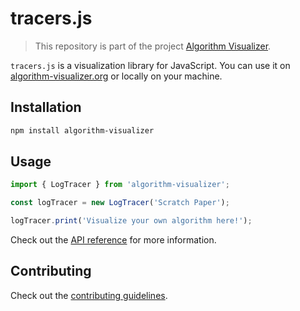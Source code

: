 # tracers.js

> This repository is part of the project [Algorithm Visualizer](https://github.com/algorithm-visualizer).

`tracers.js` is a visualization library for JavaScript.
You can use it on [algorithm-visualizer.org](https://algorithm-visualizer.org/) or locally on your machine.

## Installation

```bash
npm install algorithm-visualizer
```

## Usage

```js
import { LogTracer } from 'algorithm-visualizer';

const logTracer = new LogTracer('Scratch Paper');

logTracer.print('Visualize your own algorithm here!');
```

Check out the [API reference](https://github.com/algorithm-visualizer/algorithm-visualizer/wiki) for more information.

## Contributing

Check out the [contributing guidelines](https://github.com/algorithm-visualizer/tracers.js/blob/master/CONTRIBUTING.md).

